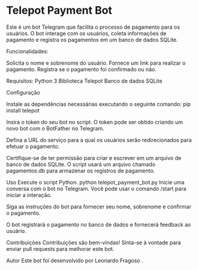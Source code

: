 # Telepot Payment Bot

Este é um bot Telegram que facilita o processo de pagamento para os usuários. O bot interage com os usuários, coleta informações de pagamento e registra os pagamentos em um banco de dados SQLite.

Funcionalidades:

Solicita o nome e sobrenome do usuário.
Fornece um link para realizar o pagamento.
Registra se o pagamento foi confirmado ou não.

Requisitos:
Python 3
Biblioteca Telepot
Banco de dados SQLite

Configuração

Instale as dependências necessárias executando o seguinte comando:
pip install telepot

Insira o token do seu bot no script. O token pode ser obtido criando um novo bot com o BotFather no Telegram.

Defina a URL do serviço para a qual os usuários serão redirecionados para efetuar o pagamento.

Certifique-se de ter permissão para criar e escrever em um arquivo de banco de dados SQLite. O script usará um arquivo chamado pagamentos.db para armazenar os registros de pagamento.

Uso
Execute o script Python.
python telepot_payment_bot.py
Inicie uma conversa com o bot no Telegram. Você pode usar o comando /start para iniciar a interação.

Siga as instruções do bot para fornecer seu nome, sobrenome e confirmar o pagamento.

O bot registrará o pagamento no banco de dados e fornecerá feedback ao usuário.

Contribuições
Contribuições são bem-vindas! Sinta-se à vontade para enviar pull requests para melhorar este bot.

Autor
Este bot foi desenvolvido por Leonardo Fragoso .

